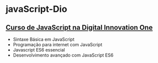 # javaScript-Dio
## [Curso de JavaScript na Digital Innovation One](https://web.dio.me/home)

* Sintaxe Básica em JavaScript
* Programação para internet com JavaScript
* Javascript ES6 essencial
* Desenvolvimento avançado com JavaScript ES6
